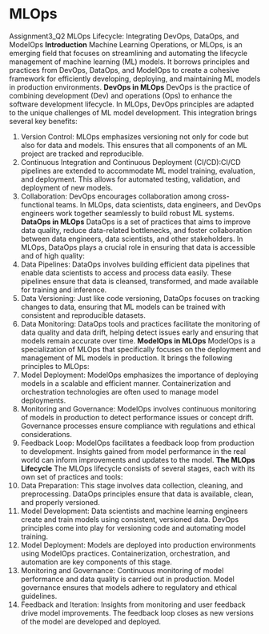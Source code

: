# MLOps
Assignment3_Q2
MLOps Lifecycle: Integrating DevOps, DataOps, and ModelOps
**Introduction**
Machine Learning Operations, or MLOps, is an emerging field that focuses on streamlining and automating the lifecycle management of machine learning (ML) models. It borrows principles and practices from DevOps, DataOps, and ModelOps to create a cohesive framework for efficiently developing, deploying, and maintaining ML models in production environments.
**DevOps in MLOps**
DevOps is the practice of combining development (Dev) and operations (Ops) to enhance the software development lifecycle. In MLOps, DevOps principles are adapted to the unique challenges of ML model development. This integration brings several key benefits:
1. Version Control: MLOps emphasizes versioning not only for code but also for data and models. This ensures that all components of an ML project are tracked and reproducible.
2. Continuous Integration and Continuous Deployment (CI/CD):CI/CD pipelines are extended to accommodate ML model training, evaluation, and deployment. This allows for automated testing, validation, and deployment of new models.
3. Collaboration: DevOps encourages collaboration among cross-functional teams. In MLOps, data scientists, data engineers, and DevOps engineers work together seamlessly to build robust ML systems.
**DataOps in MLOps**
DataOps is a set of practices that aims to improve data quality, reduce data-related bottlenecks, and foster collaboration between data engineers, data scientists, and other stakeholders. In MLOps, DataOps plays a crucial role in ensuring that data is accessible and of high quality:
1. Data Pipelines: DataOps involves building efficient data pipelines that enable data scientists to access and process data easily. These pipelines ensure that data is cleansed, transformed, and made available for training and inference.
2. Data Versioning: Just like code versioning, DataOps focuses on tracking changes to data, ensuring that ML models can be trained with consistent and reproducible datasets.
3. Data Monitoring: DataOps tools and practices facilitate the monitoring of data quality and data drift, helping detect issues early and ensuring that models remain accurate over time.
**ModelOps in MLOps**
ModelOps is a specialization of MLOps that specifically focuses on the deployment and management of ML models in production. It brings the following principles to MLOps:
1. Model Deployment: ModelOps emphasizes the importance of deploying models in a scalable and efficient manner. Containerization and orchestration technologies are often used to manage model deployments.
2. Monitoring and Governance: ModelOps involves continuous monitoring of models in production to detect performance issues or concept drift. Governance processes ensure compliance with regulations and ethical considerations.
3. Feedback Loop: ModelOps facilitates a feedback loop from production to development. Insights gained from model performance in the real world can inform improvements and updates to the model.
**The MLOps Lifecycle**
The MLOps lifecycle consists of several stages, each with its own set of practices and tools:
1. Data Preparation: This stage involves data collection, cleaning, and preprocessing. DataOps principles ensure that data is available, clean, and properly versioned.
2. Model Development: Data scientists and machine learning engineers create and train models using consistent, versioned data. DevOps principles come into play for versioning code and automating model training.
3. Model Deployment: Models are deployed into production environments using ModelOps practices. Containerization, orchestration, and automation are key components of this stage.
4. Monitoring and Governance: Continuous monitoring of model performance and data quality is carried out in production. Model governance ensures that models adhere to regulatory and ethical guidelines.
5. Feedback and Iteration: Insights from monitoring and user feedback drive model improvements. The feedback loop closes as new versions of the model are developed and deployed.
